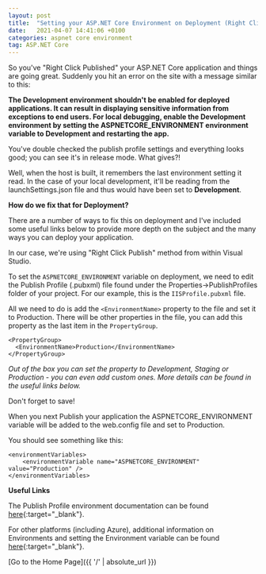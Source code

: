 ```yaml
---
layout: post
title:  "Setting your ASP.NET Core Environment on Deployment (Right Click Publish) 🐱‍🏍"
date:   2021-04-07 14:41:06 +0100
categories: aspnet core environment
tag: ASP.NET Core
---
```


So you've "Right Click Published" your ASP.NET Core application and things are going great.  Suddenly you hit an error on the site with a message similar to this:

**The Development environment shouldn't be enabled for deployed applications. It can result in displaying sensitive information from exceptions to end users. For local debugging, enable the Development environment by setting the ASPNETCORE_ENVIRONMENT environment variable to Development and restarting the app.**

You've double checked the publish profile settings and everything looks good; you can see it's in release mode.  What gives?!

Well, when the host is built, it remembers the last environment setting it read.  In the case of your local development, it'll be reading from the launchSettings.json file and thus would have been set to **Development**.

**How do we fix that for Deployment?**

There are a number of ways to fix this on deployment and I've included some useful links below to provide more depth on the subject and the many ways you can deploy your application.

In our case, we're using "Right Click Publish" method from within Visual Studio.

To set the `ASPNETCORE_ENVIRONMENT` variable on deployment, we need to edit the Publish Profile (.pubxml) file found under the Properties->PublishProfiles folder of your project.  For our example, this is the `IISProfile.pubxml` file.

All we need to do is add the `<EnvironmentName>` property to the file and set it to Production.  There will be other properties in the file, you can add this property as the last item in the `PropertyGroup`.

```
<PropertyGroup>
  <EnvironmentName>Production</EnvironmentName>
</PropertyGroup>
```
*Out of the box you can set the property to Development, Staging or Production - you can even add custom ones.  More details can be found in the useful links below.*

Don't forget to save!

When you next Publish your application the ASPNETCORE_ENVIRONMENT variable will be added to the web.config file and set to Production.

You should see something like this:

```
<environmentVariables>
    <environmentVariable name="ASPNETCORE_ENVIRONMENT" value="Production" />
</environmentVariables>
```

**Useful Links**

The Publish Profile environment documentation can be found [here](https://docs.microsoft.com/en-us/aspnet/core/host-and-deploy/visual-studio-publish-profiles?view=aspnetcore-3.1#set-the-environment){:target="_blank"}.

For other platforms (including Azure), additional information on Environments and setting the Environment variable can be found [here](https://docs.microsoft.com/en-us/aspnet/core/fundamentals/environments?view=aspnetcore-3.1#environments){:target="_blank"}.

[Go to the Home Page]({{ '/' | absolute_url }})
